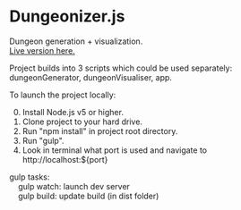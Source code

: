 # Dungeonizer.js

Dungeon generation + visualization.  
[Live version here.](https://mlknz.github.io/Dungeonizer.js/)

Project builds into 3 scripts which could be used separately: dungeonGenerator, dungeonVisualiser, app.

To launch the project locally:

0. Install Node.js v5 or higher.
1. Clone project to your hard drive.
2. Run "npm install" in project root directory.
4. Run "gulp".
5. Look in terminal what port is used and navigate to http://localhost:${port}

gulp tasks:  
&nbsp;&nbsp;&nbsp;&nbsp;gulp watch: launch dev server  
&nbsp;&nbsp;&nbsp;&nbsp;gulp build: update build (in dist folder)
